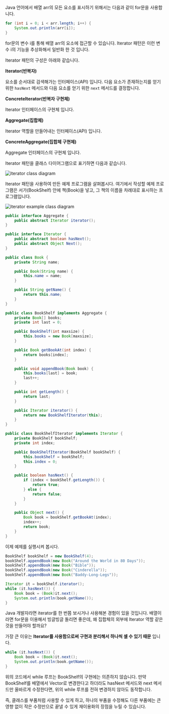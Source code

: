 Java 언어에서 배열 arr의 모든 요소를 표시하기 위해서는 다음과 같이 for문을 사용합니다.

```java
for (int i = 0; i < arr.length; i++) {
    System.out.println(arr[i]);
}
```

for문의 변수 i를 통해 배열 arr의 요소에 접근할 수 있습니다. Iterator 패턴은 이런 변수 i의 기능을 추상화해서 일반화 한 것 입니다.

Iterator 패턴의 구성은 아래와 같습니다.

**Iterator(반복자)**

요소를 순서대로 검색해가는 인터페이스(API) 입니다. 다음 요소가 존재하는지를 얻기 위한 `hasNext` 메서드와 다음 요소를 얻기 위한 `next` 메서드를 결정합니다.

**ConcreteIterator(반복자 구현체)**

Iterator 인터페이스의 구현체 입니다.

**Aggregate(집합체)**

Iterator 역할을 만들어내는 인터페이스(API) 입니다.

**ConcreteAggregate(집합체 구현체)**

Aggregate 인터페이스의 구현체 입니다.

Iterator 패턴을 클래스 다이어그램으로 표기하면 다음과 같습니다.

![iterator class diagram](http://img1.daumcdn.net/thumb/R1920x0/?fname=http%3A%2F%2Fcfile4.uf.tistory.com%2Fimage%2F99C8A03D5A992031198354)

Iterator 패턴을 사용하여 만든 예제 프로그램을 살펴봅시다. 여기에서 작성할 예제 프로그램은 서가(BookShelf) 안에 책(Book)을 넣고, 그 책의 이름을 차례대로 표시하는 프로그램입니다.

![iterator example class diagram](http://img1.daumcdn.net/thumb/R1920x0/?fname=http%3A%2F%2Fcfile22.uf.tistory.com%2Fimage%2F99D7213B5A9921DD0DA7C9)

```java
public interface Aggregate {
    public abstract Iterator iterator();
}

public interface Iterator {
    public abstract boolean hasNext();
    public abstract Object Next();
}
```

```java
public class Book {
    private String name;

    public Book(String name) {
        this.name = name;
    }

    public String getName() {
        return this.name;
    }
}
```

```java
public class BookShelf implements Aggregate {
    private Book[] books;
    private int last = 0;

    public BookShelf(int maxsize) {
        this.books = new Book[maxsize];
    }

    public Book getBookAt(int index) {
        return books[index];
    }

    public void appendBook(Book book) {
        this.books[last] = book;
        last++;
    }

    public int getLength() {
        return last;
    }

    public Iterator iterator() {
        return new BookShelfIterator(this);
    }
}
```

```java
public class BookShelfIterator implements Iterator {
    private BookShelf bookShelf;
    private int index;

    public BookShelfIterator(BookShelf bookShelf) {
        this.bookShelf = bookShelf;
        this.index = 0;
    }

    public boolean hasNext() {
        if (index < bookShelf.getLength()) {
            return true;
        } else {
            return false;
        }
    }

    public Object next() {
        Book book = bookShelf.getBookAt(index);
        index++;
        return book;
    }
}
```

이제 예제를 실행시켜 봅시다.

```java
BookShelf bookShelf = new BookShelf(4);
bookShelf.appendBook(new Book("Around the World in 80 Days"));
bookShelf.appendBook(new Book("Bible"));
bookShelf.appendBook(new Book("Cinderella"));
bookShelf.appendBook(new Book("Baddy-Long-Legs"));

Iterator it = bookShelf.iterator();
while (it.hasNext()) {
    Book book = (Book)it.next();
    System.out.println(book.getName());
}
```

Java 개발자라면 iterator를 한 번쯤 보시거나 사용해본 경험이 있을 것입니다. 배열이라면 for문을 이용해서 빙글빙글 돌리면 좋은데, 왜 집합체의 외부에 Iterator 역할 같은 것을 만들어야 할까요?

가장 큰 이유는 **Iterator를 사용함으로써 구현과 분리해서 하나씩 셀 수 있기 때문** 입니다.

```java
while (it.hasNext()) {
    Book book = (Book)it.next();
    System.out.println(book.getName());
}
```

위의 코드에서 while 루프는 BookShelf의 구현에는 의존하지 않습니다. 만약 BookShelf를 배열에서 Vector로 변경한다고 하더라도 hasNext 메서드와 next 메서드만 올바르게 수정한다면, 위의 while 루프를 전혀 변경하지 않아도 동작합니다.

즉, 클래스를 부품처럼 사용할 수 있게 하고, 하나의 부품을 수정해도 다른 부품에는 큰 영향 없이 작은 수정만으로 끝낼 수 있게 재이용화의 장점을 누릴 수 있습니다.
